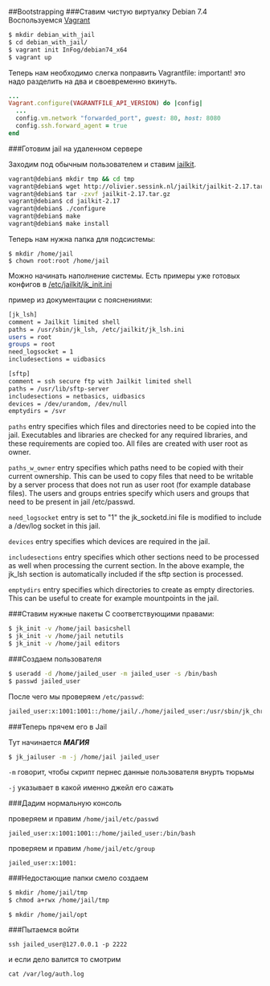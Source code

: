 ##Bootstrapping
###Ставим чистую виртуалку Debian 7.4
Воспользуемся [Vagrant](http://vagrantup.com)

```sh
$ mkdir debian_with_jail
$ cd debian_with_jail/
$ vagrant init InFog/debian74_x64
$ vagrant up
```

Теперь нам необходимо слегка поправить Vagrantfile:
important! это надо разделить на два и своевременно вкинуть.

```ruby
...
Vagrant.configure(VAGRANTFILE_API_VERSION) do |config|
  ...
  config.vm.network "forwarded_port", guest: 80, host: 8080
  config.ssh.forward_agent = true
end
```

###Готовим jail на удаленном сервере

Заходим под обычным пользователем и ставим [jailkit](http://olivier.sessink.nl/jailkit/).

```sh
vagrant@debian$ mkdir tmp && cd tmp
vagrant@debian$ wget http://olivier.sessink.nl/jailkit/jailkit-2.17.tar.gz
vagrant@debian$ tar -zxvf jailkit-2.17.tar.gz
vagrant@debian$ cd jailkit-2.17
vagrant@debian$ ./configure
vagrant@debian$ make
vagrant@debian$ make install
```

Теперь нам нужна папка для подсистемы:

```
$ mkdir /home/jail
$ chown root:root /home/jail
```

Можно начинать наполнение системы. Есть примеры уже готовых конфигов в [/etc/jailkit/jk_init.ini]({{site.baseurl}}/jk_init.html)

пример из документации с пояснениями:

```sh
[jk_lsh]
comment = Jailkit limited shell
paths = /usr/sbin/jk_lsh, /etc/jailkit/jk_lsh.ini
users = root
groups = root
need_logsocket = 1
includesections = uidbasics

[sftp]
comment = ssh secure ftp with Jailkit limited shell
paths = /usr/lib/sftp-server
includesections = netbasics, uidbasics
devices = /dev/urandom, /dev/null
emptydirs = /svr
```


`paths` entry specifies which files and directories need to be copied into the jail. Executables and libraries are checked for any required libraries, and these requirements are copied too. All files are created with user root as owner.

`paths_w_owner` entry specifies which paths need to be copied with their current ownership. This can be used to copy files that need to be writable by a server process that does not run as user root (for example database files). The users and groups entries specify which users and groups that need to be present in jail /etc/passwd.

`need_logsocket` entry is set to "1" the jk_socketd.ini file is modified to include a /dev/log socket in this jail.

`devices` entry specifies which devices are required in the jail.

`includesections` entry specifies which other sections need to be processed as well when processing the current section. In the above example, the jk_lsh section is automatically included if the sftp section is processed.

`emptydirs` entry specifies which directories to create as empty directories. This can be useful to create for example mountpoints in the jail.


###Ставим нужные пакеты
С соответствующими правами:

```sh
$ jk_init -v /home/jail basicshell
$ jk_init -v /home/jail netutils
$ jk_init -v /home/jail editors
```

###Создаем пользователя

```sh
$ useradd -d /home/jailed_user -m jailed_user -s /bin/bash
$ passwd jailed_user
```

После чего мы проверяем `/etc/passwd`:

```sh
jailed_user:x:1001:1001::/home/jail/./home/jailed_user:/usr/sbin/jk_chrootsh
```

###Теперь прячем его в Jail

Тут начинается ***МАГИЯ***

```sh
$ jk_jailuser -m -j /home/jail jailed_user
```

`-m` говорит, чтобы скрипт пернес данные пользователя внурть тюрьмы

`-j` указывает в какой именно джейл его сажать

###Дадим нормальную консоль


проверяем и правим `/home/jail/etc/passwd`

```
jailed_user:x:1001:1001::/home/jailed_user:/bin/bash
```

проверяем и правим `/home/jail/etc/group`

```
jailed_user:x:1001:
```

###Недостающие папки смело создаем

```sh
$ mkdir /home/jail/tmp
$ chmod a+rwx /home/jail/tmp
```

```
$ mkdir /home/jail/opt
```

###Пытаемся войти

`ssh jailed_user@127.0.0.1 -p 2222`

и если дело валится то смотрим

`cat /var/log/auth.log`


